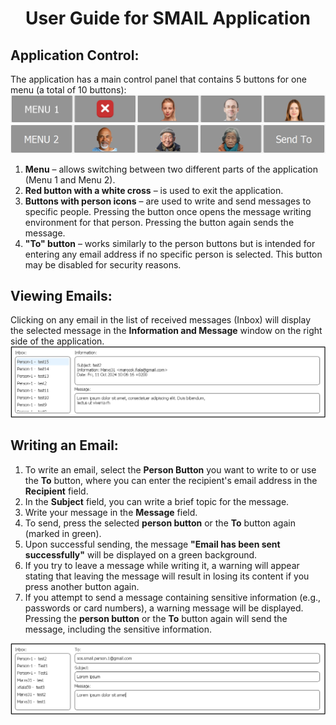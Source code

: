 # <p align="center">User Guide for SMAIL Application</p>
## Application Control:
The application has a main control panel that contains 5 buttons for one menu (a total of 10 buttons):  
![MENU_1](https://github.com/forsenior/senior-os/blob/97586ee86b71fae30ec5496450bd3b763537ad5b/smail/screens/smail_menu1.png)
![MENU_2](https://github.com/forsenior/senior-os/blob/97586ee86b71fae30ec5496450bd3b763537ad5b/smail/screens/smail_menu2_en.png)

1. **Menu** – allows switching between two different parts of the application (Menu 1 and Menu 2).
2. **Red button with a white cross** – is used to exit the application.
3. **Buttons with person icons** – are used to write and send messages to specific people. Pressing the button once opens the message writing environment for that person. Pressing the button again sends the message.
4. **"To" button** – works similarly to the person buttons but is intended for entering any email address if no specific person is selected. This button may be disabled for security reasons.

## Viewing Emails:
Clicking on any email in the list of received messages (Inbox) will display the selected message in the **Information and Message** window on the right side of the application.
![Email_content](https://github.com/forsenior/senior-os/blob/97586ee86b71fae30ec5496450bd3b763537ad5b/smail/screens/smail_email_content_en.png)

## Writing an Email:
1. To write an email, select the **Person Button** you want to write to or use the **To** button, where you can enter the recipient's email address in the **Recipient** field.
2. In the **Subject** field, you can write a brief topic for the message.
3. Write your message in the **Message** field.
4. To send, press the selected **person button** or the **To** button again (marked in green).
5. Upon successful sending, the message **"Email has been sent successfully"** will be displayed on a green background.
6. If you try to leave a message while writing it, a warning will appear stating that leaving the message will result in losing its content if you press another button again.
7. If you attempt to send a message containing sensitive information (e.g., passwords or card numbers), a warning message will be displayed. Pressing the **person button** or the **To** button again will send the message, including the sensitive information.

![Recipient_content](https://github.com/forsenior/senior-os/blob/97586ee86b71fae30ec5496450bd3b763537ad5b/smail/screens/smail_recipient_content_en.png)
